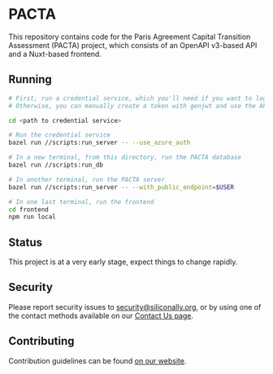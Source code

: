 # PACTA

This repository contains code for the Paris Agreement Capital Transition Assessment (PACTA) project, which consists of an OpenAPI v3-based API and a Nuxt-based frontend.

## Running

```bash
# First, run a credential service, which you'll need if you want to log in.
# Otherwise, you can manually create a token with genjwt and use the API directly.

cd <path to credential service>

# Run the credential service
bazel run //scripts:run_server -- --use_azure_auth

# In a new terminal, from this directory, run the PACTA database
bazel run //scripts:run_db

# In another terminal, run the PACTA server
bazel run //scripts:run_server -- --with_public_endpoint=$USER

# In one last terminal, run the frontend
cd frontend
npm run local
```

## Status

This project is at a very early stage, expect things to change rapidly.

## Security

Please report security issues to security@siliconally.org, or by using one of
the contact methods available on our
[Contact Us page](https://siliconally.org/contact/).

## Contributing

Contribution guidelines can be found [on our website](https://siliconally.org/oss/contributor-guidelines).
